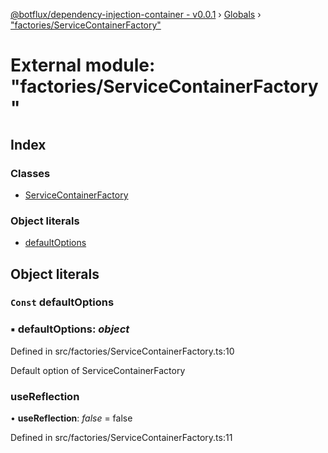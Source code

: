 [@botflux/dependency-injection-container - v0.0.1](../README.md) › [Globals](../globals.md) › ["factories/ServiceContainerFactory"](_factories_servicecontainerfactory_.md)

# External module: "factories/ServiceContainerFactory"

## Index

### Classes

* [ServiceContainerFactory](../classes/_factories_servicecontainerfactory_.servicecontainerfactory.md)

### Object literals

* [defaultOptions](_factories_servicecontainerfactory_.md#const-defaultoptions)

## Object literals

### `Const` defaultOptions

### ▪ **defaultOptions**: *object*

Defined in src/factories/ServiceContainerFactory.ts:10

Default option of ServiceContainerFactory

###  useReflection

• **useReflection**: *false* = false

Defined in src/factories/ServiceContainerFactory.ts:11
